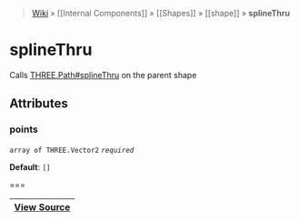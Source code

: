 > [Wiki](Home) » [[Internal Components]] » [[Shapes]] » [[shape]] » **splineThru**

# splineThru

Calls [THREE.Path#splineThru](http://threejs.org/docs/#Reference/Extras.Core/Path.splineThru) on the parent shape

## Attributes

### points
``` array of THREE.Vector2 ``` *``` required ```*

**Default**: `[]`

===

|**[View Source](../blob/master/src/lib/descriptors/Geometry/Shapes/SplineThruDescriptor.js)**|
 ---|
